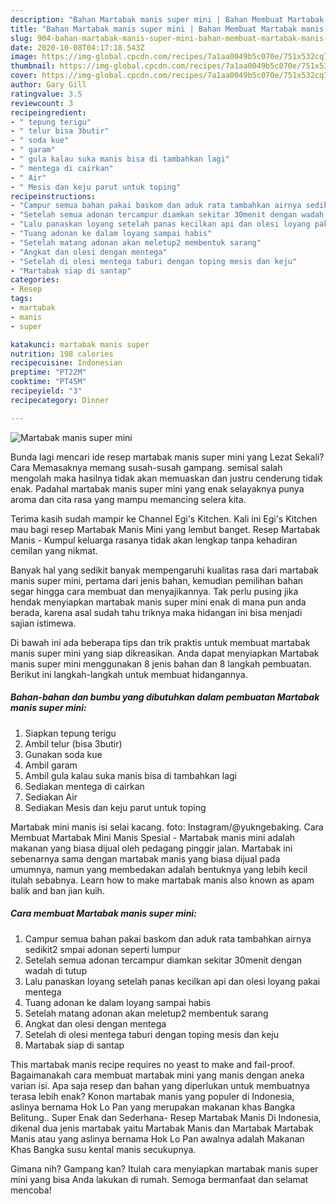 ```yaml
---
description: "Bahan Martabak manis super mini | Bahan Membuat Martabak manis super mini Yang Lezat"
title: "Bahan Martabak manis super mini | Bahan Membuat Martabak manis super mini Yang Lezat"
slug: 904-bahan-martabak-manis-super-mini-bahan-membuat-martabak-manis-super-mini-yang-lezat
date: 2020-10-08T04:17:18.543Z
image: https://img-global.cpcdn.com/recipes/7a1aa0049b5c070e/751x532cq70/martabak-manis-super-mini-foto-resep-utama.jpg
thumbnail: https://img-global.cpcdn.com/recipes/7a1aa0049b5c070e/751x532cq70/martabak-manis-super-mini-foto-resep-utama.jpg
cover: https://img-global.cpcdn.com/recipes/7a1aa0049b5c070e/751x532cq70/martabak-manis-super-mini-foto-resep-utama.jpg
author: Gary Gill
ratingvalue: 3.5
reviewcount: 3
recipeingredient:
- " tepung terigu"
- " telur bisa 3butir"
- " soda kue"
- " garam"
- " gula kalau suka manis bisa di tambahkan lagi"
- " mentega di cairkan"
- " Air"
- " Mesis dan keju parut untuk toping"
recipeinstructions:
- "Campur semua bahan pakai baskom dan aduk rata tambahkan airnya sedikit2 smpai adonan seperti lumpur"
- "Setelah semua adonan tercampur diamkan sekitar 30menit dengan wadah di tutup"
- "Lalu panaskan loyang setelah panas kecilkan api dan olesi loyang pakai mentega"
- "Tuang adonan ke dalam loyang sampai habis"
- "Setelah matang adonan akan meletup2 membentuk sarang"
- "Angkat dan olesi dengan mentega"
- "Setelah di olesi mentega taburi dengan toping mesis dan keju"
- "Martabak siap di santap"
categories:
- Resep
tags:
- martabak
- manis
- super

katakunci: martabak manis super 
nutrition: 198 calories
recipecuisine: Indonesian
preptime: "PT22M"
cooktime: "PT45M"
recipeyield: "3"
recipecategory: Dinner

---
```



![Martabak manis super mini](https://img-global.cpcdn.com/recipes/7a1aa0049b5c070e/751x532cq70/martabak-manis-super-mini-foto-resep-utama.jpg)

Bunda lagi mencari ide resep martabak manis super mini yang Lezat Sekali? Cara Memasaknya memang susah-susah gampang. semisal salah mengolah maka hasilnya tidak akan memuaskan dan justru cenderung tidak enak. Padahal martabak manis super mini yang enak selayaknya punya aroma dan cita rasa yang mampu memancing selera kita.

Terima kasih sudah mampir ke Channel Egi&#39;s Kitchen. Kali ini Egi&#39;s Kitchen mau bagi resep Martabak Manis Mini yang lembut banget. Resep Martabak Manis - Kumpul keluarga rasanya tidak akan lengkap tanpa kehadiran cemilan yang nikmat.

Banyak hal yang sedikit banyak mempengaruhi kualitas rasa dari martabak manis super mini, pertama dari jenis bahan, kemudian pemilihan bahan segar hingga cara membuat dan menyajikannya. Tak perlu pusing jika hendak menyiapkan martabak manis super mini enak di mana pun anda berada, karena asal sudah tahu triknya maka hidangan ini bisa menjadi sajian istimewa.


Di bawah ini ada beberapa tips dan trik praktis untuk membuat martabak manis super mini yang siap dikreasikan. Anda dapat menyiapkan Martabak manis super mini menggunakan 8 jenis bahan dan 8 langkah pembuatan. Berikut ini langkah-langkah untuk membuat hidangannya.

<!--inarticleads1-->

##### Bahan-bahan dan bumbu yang dibutuhkan dalam pembuatan Martabak manis super mini:

1. Siapkan  tepung terigu
1. Ambil  telur (bisa 3butir)
1. Gunakan  soda kue
1. Ambil  garam
1. Ambil  gula kalau suka manis bisa di tambahkan lagi
1. Sediakan  mentega di cairkan
1. Sediakan  Air
1. Sediakan  Mesis dan keju parut untuk toping


Martabak mini manis isi selai kacang. foto: Instagram/@yukngebaking. Cara Membuat Martabak Mini Manis Spesial - Martabak manis mini adalah makanan yang biasa dijual oleh pedagang pinggir jalan. Martabak ini sebenarnya sama dengan martabak manis yang biasa dijual pada umumnya, namun yang membedakan adalah bentuknya yang lebih kecil itulah sebabnya. Learn how to make martabak manis also known as apam balik and ban jian kuih. 

<!--inarticleads2-->

##### Cara membuat Martabak manis super mini:

1. Campur semua bahan pakai baskom dan aduk rata tambahkan airnya sedikit2 smpai adonan seperti lumpur
1. Setelah semua adonan tercampur diamkan sekitar 30menit dengan wadah di tutup
1. Lalu panaskan loyang setelah panas kecilkan api dan olesi loyang pakai mentega
1. Tuang adonan ke dalam loyang sampai habis
1. Setelah matang adonan akan meletup2 membentuk sarang
1. Angkat dan olesi dengan mentega
1. Setelah di olesi mentega taburi dengan toping mesis dan keju
1. Martabak siap di santap


This martabak manis recipe requires no yeast to make and fail-proof. Bagaimanakah cara membuat martabak mini yang manis dengan aneka varian isi. Apa saja resep dan bahan yang diperlukan untuk membuatnya terasa lebih enak? Konon martabak manis yang populer di Indonesia, aslinya bernama Hok Lo Pan yang merupakan makanan khas Bangka Belitung.. Super Enak dan Sederhana- Resep Martabak Manis Di Indonesia, dikenal dua jenis martabak yaitu Martabak Manis dan Martabak Martabak Manis atau yang aslinya bernama Hok Lo Pan awalnya adalah Makanan Khas Bangka susu kental manis secukupnya. 

Gimana nih? Gampang kan? Itulah cara menyiapkan martabak manis super mini yang bisa Anda lakukan di rumah. Semoga bermanfaat dan selamat mencoba!
